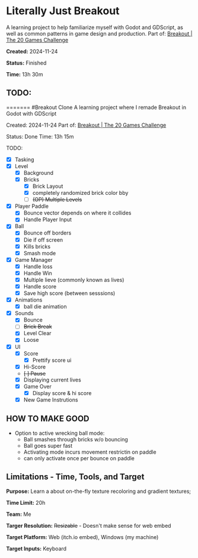 # Literally Just Breakout
A learning project to help familiarize myself with Godot and GDScript, as well as common patterns
in game design and production.
Part of: [Breakout | The 20 Games Challenge](https://20_games_challenge.gitlab.io/games/breakout/)

**Created:** 2024-11-24

**Status:** Finished

**Time:** 13h 30m
## TODO: 
=======
#Breakout Clone
A learning project where I remade Breakout in Godot with GDScript

Created: 2024-11-24
Part of: [Breakout | The 20 Games Challenge](https://20_games_challenge.gitlab.io/games/breakout/)

Status: Done
Time: 13h 15m

TODO: 
- [x] Tasking
- [x] Level
  - [x] Background 
  - [x] Bricks
	- [x] Brick Layout
	- [x] completely randomized brick color bby
	- [ ] ~~(OP) Multiple Levels~~
- [x] Player Paddle
  - [x] Bounce vector depends on where it collides
  - [x] Handle Player Input
- [x] Ball 
  - [x] Bounce off borders
  - [x] Die if off screen
  - [x] Kills bricks
  - [x] Smash mode
- [x] Game Manager
  - [x] Handle loss
  - [x] Handle Win
  - [x] Multiple lieve (commonly known as lives)
  - [x] Handle score
  - [x] Save high score (between sesssions)
- [x] Animations
  - [x] ball die animation
- [x] Sounds
  - [x] Bounce
  - [ ] ~~Brick Break~~
  - [x] Level Clear
  - [x] Loose
- [x] UI
  - [x] Score 
	- [x] Prettify score ui
  - [x] Hi-Score
  - ~~[ ] Pause~~
  - [x] Displaying current lives
  - [x] Game Over
	- [x] Display score & hi score
  - [x] New Game Instrutions
## HOW TO MAKE GOOD
- Option to active wrecking ball mode:
  - Ball smashes through bricks w/o bouncing
  - Ball goes super fast
  - Activating mode incurs movement restrictin on paddle
  - can only activate once per bounce on paddle
## Limitations - Time, Tools, and Target
**Purpose:** Learn a about on-the-fly texture recoloring and gradient textures; 

**Time Limit:** 20h

**Team:** Me

**Targer Resolution:** ~~Resizable~~ - Doesn't make sense for web embed

**Target Platform:** Web (itch.io embed), Windows (my machine)

**Target Inputs:** Keyboard
